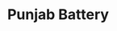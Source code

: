 ---
title: "Punjab Battery"
url: /karachi/punjab-battery-shop-03-rajput-twin-towers-shahrah-e-pakistan-block-10-gulberg-town/
shop: wholesale
---